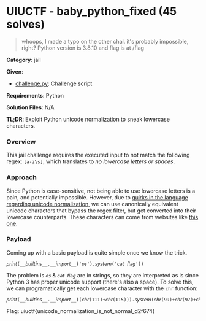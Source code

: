 # UIUCTF - baby_python_fixed (45 solves)

> whoops, I made a typo on the other chal. it's probably impossible, right? Python version is 3.8.10 and flag is at /flag

**Category**: jail

**Given**: 
- [challenge.py](handouts/challenge.py): Challenge script

**Requirements**: Python

**Solution Files**: N/A

**TL;DR**: Exploit Python unicode normalization to sneak lowercase characters.

### Overview
This jail challenge requires the executed input to not match the following regex: `[a-z\s]`, which translates to *no lowercase letters or spaces*.

### Approach
Since Python is case-sensitive, not being able to use lowercase letters is a pain, and potentially impossible. However, due to [quirks in the language regarding unicode normalization](https://book.hacktricks.xyz/pentesting-web/unicode-normalization-vulnerability), we can use canonically equivalent unicode characters that bypass the regex filter, but get converted into their lowercase counterparts. These characters can come from websites like [this one](https://lingojam.com/ItalicTextGenerator).

### Payload
Coming up with a basic payload is quite simple once we know the trick. 
```
𝘱𝘳𝘪𝘯𝘵(__𝘣𝘶𝘪𝘭𝘵𝘪𝘯𝘴__.__𝘪𝘮𝘱𝘰𝘳𝘵__('𝘰𝘴').𝘴𝘺𝘴𝘵𝘦𝘮('𝘤𝘢𝘵 𝘧𝘭𝘢𝘨'))
```

The problem is `𝘰𝘴` & `𝘤𝘢𝘵 𝘧𝘭𝘢𝘨` are in strings, so they are interpreted as is since Python 3 has proper unicode support (there's also a space). To solve this, we can programatically get each lowercase character with the `chr` function:

```
𝘱𝘳𝘪𝘯𝘵(__𝘣𝘶𝘪𝘭𝘵𝘪𝘯𝘴__.__𝘪𝘮𝘱𝘰𝘳𝘵__((𝘤𝘩𝘳(111)+𝘤𝘩𝘳(115))).𝘴𝘺𝘴𝘵𝘦𝘮(𝘤𝘩𝘳(99)+𝘤𝘩𝘳(97)+𝘤𝘩𝘳(116)+𝘤𝘩𝘳(32)+𝘤𝘩𝘳(102)+𝘤𝘩𝘳(108)+𝘤𝘩𝘳(97)+𝘤𝘩𝘳(103)))
```


**Flag**: uiuctf{unicode_normalization_is_not_normal_d2f674}
